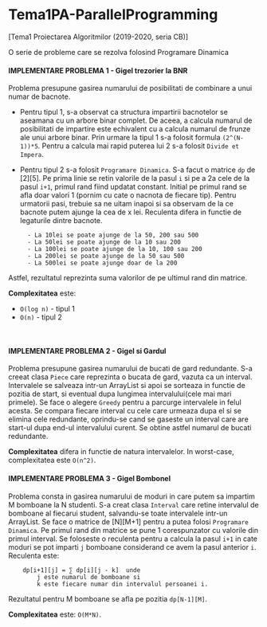 # Tema1PA-ParallelProgramming
[Tema1 Proiectarea Algoritmilor (2019-2020, seria CB)] 

O serie de probleme care se rezolva folosind Programare Dinamica
<br>

#### IMPLEMENTARE PROBLEMA 1 - Gigel trezorier la BNR

Problema presupune gasirea numarului de posibilitati de combinare a unui numar
de bacnote. 
- Pentru tipul 1, s-a observat ca structura impartirii bacnotelor se 
aseamana cu un arbore binar complet. De aceea, a calcula numarul de posibilitati de
impartire este echivalent cu a calcula numarul de frunze ale unui arbore binar. Prin 
urmare la tipul 1 s-a folosit formula `(2^(N-1))*5`. Pentru a calcula mai rapid puterea
lui 2 s-a folosit `Divide et Impera`.

- Pentru tipul 2 s-a folosit `Programare Dinamica`. S-a facut o matrice `dp` de [2][5].
Pe prima linie se retin valorile de la pasul `i` si pe a 2a cele de la pasul `i+1`,
primul rand fiind updatat constant. Initial pe primul rand se afla doar valori 1
(pornim cu cate o nacnota de fiecare tip). Pentru urmatorii pasi, trebuie sa ne 
uitam inapoi si sa observam de la ce bacnote putem ajunge la cea de x lei. Reculenta
difera in functie de legaturile dintre bacnote.

		- La 10lei se poate ajunge de la 50, 200 sau 500
		- La 50lei se poate ajunge de la 10 sau 200
		- La 100lei se poate ajunge de la 10, 100 sau 200
		- La 200lei se poate ajunge de la 50 sau 500
		- La 500lei se poate ajunge doar de la 200
Astfel, rezultatul reprezinta suma valorilor de pe ultimul rand din matrice.

**Complexitatea** este: 	
- `O(log n)` - tipul 1
- `O(n)` - tipul 2
<br>

#### IMPLEMENTARE PROBLEMA 2 - Gigel si Gardul

Problema presupune gasirea numarului de bucati de gard redundante. S-a creeat clasa
`Piece` care reprezinta o bucata de gard, vazuta ca un interval. Intervalele se 
salveaza intr-un ArrayList si apoi se sorteaza in functie de pozitia de start,
si eventual dupa lungimea intervalului(cele mai mari primele). Se face o alegere
`Greedy` pentru a parcurge intervalele in felul acesta. Se compara fiecare interval
cu cele care urmeaza dupa el si se elimina cele redundante, oprindu-se cand se 
gaseste un interval care are start-ul dupa end-ul intervalului curent.
Se obtine astfel numarul de bucati redundante.

**Complexitatea** difera in functie de natura intervalelor. In worst-case, complexitatea
este `O(n^2)`.
<br>

#### IMPLEMENTARE PROBLEMA 3 - Gigel Bombonel

Problema consta in gasirea numarului de moduri in care putem sa impartim M bomboane
la N studenti. S-a creat clasa `Interval` care retine intervalul de bomboane al fiecarui
student, salvandu-se toate intervalele intr-un ArrayList. Se face o matrice de [N][M+1]
pentru a putea folosi `Programare Dinamica`. Pe primul rand din matrice se pune 1 
corespunzator cu valorile din primul interval.
Se foloseste o reculenta pentru a calcula la pasul `i+1` in cate moduri se pot imparti
`j` bomboane considerand ce avem la pasul anterior `i`. Reculenta este: 

		dp[i+1][j] = ∑ dp[i][j - k]  unde 
			j este numarul de bomboane si 
			k este fiecare numar din intervalul persoanei i.
Rezultatul pentru M bomboane se afla pe pozitia `dp[N-1][M]`.

**Complexitatea** este:  `O(M*N)`.
